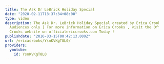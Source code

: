 ```yaml
---
title: The Ask Dr LeBrick Holiday Special
date: "2020-02-11T18:37:34+08:00"
type: video
description: The Ask Dr. LeBrick Holiday Special created by Erica Crooks. [ Mature
  Audiences only ] For more information on Erica Crooks , visit the Official Erica
  Crooks website on officialericcrooks.com Today !
publishdate: "2016-03-15T00:42:13.000Z"
url: /ericacrooks/YsnKVKgT8L0/
providers:
  youtube:
    id: YsnKVKgT8L0
---
```

